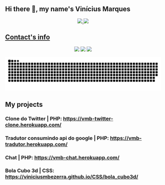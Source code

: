 ## Hi there 👋, my name's Vinícius Marques

<div align="center">
  <a href="https://viniciusmbezerra.github.io">
  <img height="180em" src="https://github-readme-stats.vercel.app/api?username=viniciusmbezerra&show_icons=true&theme=algolia&include_all_commits=true&count_private=true"/>
  <img height="180em" src="https://github-readme-stats.vercel.app/api/top-langs/?username=viniciusmbezerra&layout=compact&langs_count=7&theme=algolia"/>
</div>
  
## Contact's info
<div align="center"> 
  <a href="https://instagram.com/viniciusmarquesbezerra" target="_blank"><img src="https://img.shields.io/badge/-Instagram-%23E4405F?style=for-the-badge&logo=instagram&logoColor=white" target="_blank"></a>
  <a href = "mailto:viniciusmbpro@gmail.com"><img src="https://img.shields.io/badge/-Gmail-%23333?style=for-the-badge&logo=gmail&logoColor=white" target="_blank"></a>
  <a href="https://www.linkedin.com/in/viniciusmarquesb" target="_blank"><img src="https://img.shields.io/badge/-LinkedIn-%230077B5?style=for-the-badge&logo=linkedin&logoColor=white" target="_blank"></a> 
 
  ![Snake animation](https://github.com/viniciusmbezerra/viniciusmbezerra/blob/output/github-contribution-grid-snake.svg)
 
</div>

## My projects

### Clone do Twitter | PHP: https://vmb-twitter-clone.herokuapp.com/
### Tradutor consumindo api do google | PHP: https://vmb-tradutor.herokuapp.com/
### Chat | PHP: https://vmb-chat.herokuapp.com/
### Bola Cubo 3d | CSS: https://viniciusmbezerra.github.io/CSS/bola_cubo3d/
